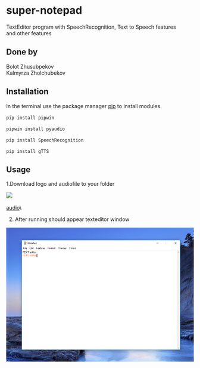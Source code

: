 # super-notepad
TextEditor program with SpeechRecognition, Text to Speech features\
and other features

## Done by
Bolot Zhusubpekov\
Kalmyrza Zholchubekov

## Installation

In the terminal use the package manager [pip](https://pip.pypa.io/en/stable/) to install modules.

```
pip install pipwin
```
```
pipwin install pyaudio
```
```
pip install SpeechRecognition
```
```
pip install gTTS
```
## Usage

1.Download logo and audiofile to your folder

![](Images1/notepad.ico)

[audio](T22S.wav)\

2. After running should appear texteditor window

![](Images1/2020-12-16_17-04-57.png)
